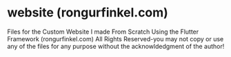 # website (rongurfinkel.com)
Files for the Custom Website I made From Scratch Using the Flutter Framework (rongurfinkel.com)
All Rights Reserved-you may not copy or use any of the files for any purpose without the acknowldedgment of the author!
